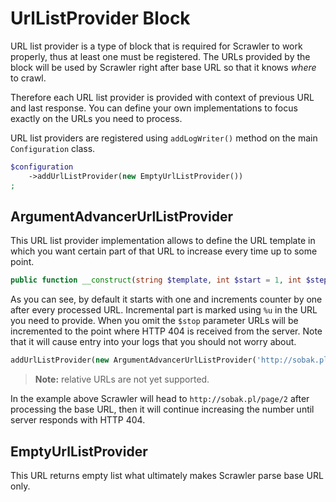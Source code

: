 # UrlListProvider Block
URL list provider is a type of block that is required for Scrawler to work properly,
thus at least one must be registered. The URLs provided by the block will be used
by Scrawler right after base URL so that it knows _where_ to crawl.

Therefore each URL list provider is provided with context of previous URL and last
response. You can define your own implementations to focus exactly on the URLs
you need to process.

URL list providers are registered using `addLogWriter()` method on the main
`Configuration` class.

```php
$configuration
    ->addUrlListProvider(new EmptyUrlListProvider())
;
```

## ArgumentAdvancerUrlListProvider
This URL list provider implementation allows to define the URL template in which
you want certain part of that URL to increase every time up to some point.

```php
public function __construct(string $template, int $start = 1, int $step = 1, ?int $stop = null)
```

As you can see, by default it starts with one and increments counter by one after
every processed URL. Incremental part is marked using `%u` in the URL you need to
provide. When you omit the `$stop` parameter URLs will be incremented to the point
where HTTP 404 is received from the server. Note that it will cause entry into your
logs that you should not worry about.

```php
addUrlListProvider(new ArgumentAdvancerUrlListProvider('http://sobak.pl/page/%u', 2, 1, 17))
```

> **Note:** relative URLs are not yet supported.

In the example above Scrawler will head to `http://sobak.pl/page/2` after
processing the base URL, then it will continue increasing the number until
server responds with HTTP 404.

## EmptyUrlListProvider
This URL returns empty list what ultimately makes Scrawler parse base URL only.
